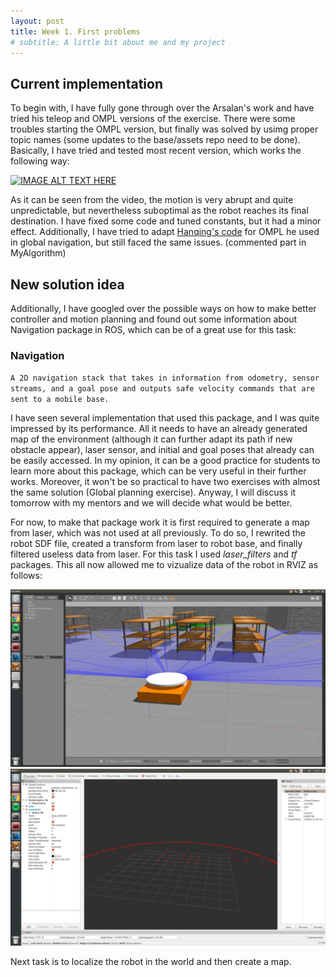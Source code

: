 ```yaml
---
layout: post
title: Week 1. First problems
# subtitle: A little bit about me and my project
---
```


## Current implementation

To begin with, I have fully gone through over the Arsalan's work and have tried his teleop and OMPL versions of the exercise. There were some troubles starting the OMPL version, but finally was solved by usimg proper topic names (some updates to the base/assets repo need to be done). Basically, I have tried and tested most recent version, which works the following way:

[![IMAGE ALT TEXT HERE](https://img.youtube.com/vi/rE-qjZn_k_M/0.jpg)](https://www.youtube.com/watch?v=rE-qjZn_k_M)

As it can be seen from the video, the motion is very abrupt and quite unpredictable, but nevertheless suboptimal as the robot reaches its final destination. I have fixed some code and tuned constants, but it had a minor effect. Additionally, I have tried to adapt [Hanqing's code](https://jderobot.org/Club-hanqingxie) for OMPL he used in global navigation, but still faced the same issues. (commented part in MyAlgorithm)

## New solution idea

Additionally, I have googled over the possible ways on how to make better controller and motion planning and found out some information about Navigation package in ROS, which can be of a great use for this task:

### Navigation
`A 2D navigation stack that takes in information from odometry, sensor streams, and a goal pose and outputs safe velocity commands that are sent to a mobile base.`

I have seen several implementation that used this package, and I was quite impressed by its performance. All it needs to have an already generated map of the environment (although it can further adapt its path if new obstacle appear), laser sensor, and initial and goal poses that already can be easily accessed. In my opinion, it can be a good practice for students to learn more about this package, which can be very useful in their further works. Moreover, it won't be so practical to have two exercises with almost the same solution (Global planning exercise). Anyway, I will discuss it tomorrow with my mentors and we will decide what would be better.

For now, to make that package work it is first required to generate a map from laser, which was not used at all previously. To do so, I rewrited the robot SDF file, created a transform from laser to robot base, and finally filtered useless data from laser. For this task I used _laser_filters_ and _tf_ packages. This all now allowed me to vizualize data of the robot in RVIZ as follows:

<img src="../img/simulator_data.png" alt="drawing" width="600"/>
<img src="../img/rviz_data.png" alt="drawing" width="600"/>

Next task is to localize the robot in the world and then create a map.
